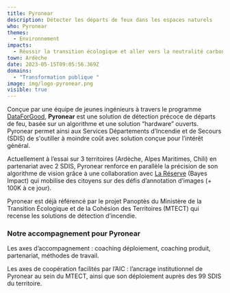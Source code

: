 ```yaml
---
title: Pyronear
description: Détecter les départs de feux dans les espaces naturels
who: Pyronear
themes:
  - Environnement
impacts:
  - Réussir la transition écologique et aller vers la neutralité carbone
town: Ardèche
date: 2023-05-15T09:05:56.369Z
domains:
  - "Transformation publique "
image: img/logo-pyronear.png
visible: true
---
```

Conçue par une équipe de jeunes ingénieurs à travers le programme [DataForGood](https://dataforgood.fr/), **Pyronear** est une solution de détection précoce de départs de feu, basée sur un algorithme et une solution “hardware” ouverts. Pyronear permet ainsi aux Services Départements d’Incendie et de Secours (SDIS) de s'outiller à moindre coût avec solution conçue pour l’intérêt général. 

Actuellement à l’essai sur 3 territoires (Ardèche, Alpes Maritimes, Chili) en partenariat avec 2 SDIS, Pyronear renforce en parallèle la précision de son algorithme de vision grâce à une collaboration avec [La Réserve](https://www.bayesimpact.org/fr/) (Bayes Impact) qui mobilise des citoyens sur des défis d’annotation d’images (+ 100K à ce jour). 

Pyronear est déjà référencé par le projet Panoptès du Ministère de la Transition Écologique et de la Cohésion des Territoires (MTECT) qui recense les solutions de détection d’incendie. 

### Notre accompagnement pour Pyronear

Les axes d’accompagnement : coaching déploiement, coaching produit, partenariat, méthodes de travail. 

Les axes de coopération facilités par l’AIC : l’ancrage institutionnel de Pyronear au sein du MTECT, ainsi que son déploiement auprès des 99 SDIS du territoire.